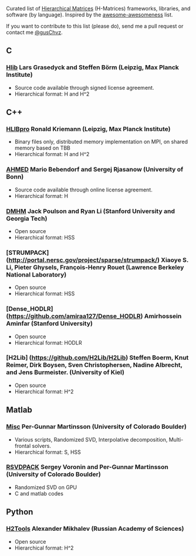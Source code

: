 Curated list of [Hierarchical Matrices](http://en.wikipedia.org/wiki/Hierarchical_matrix) (H-Matrices) frameworks, libraries, and software (by language). Inspired by the [awesome-awesomeness](https://github.com/bayandin/awesome-awesomeness) list.

If you want to contribute to this list (please do), send me a pull request or contact me [@gusChvz](https://www.twitter.com/gusChvz).


## C

### [Hlib](http://hlib.org/) Lars Grasedyck and Steffen Börm (Leipzig, Max Planck Institute)
- Source code available through signed license agreement.
- Hierarchical format: H and H^2



## C++

### [HLIBpro](http://www.hlibpro.com) Ronald Kriemann (Leipzig, Max Planck Institute)
- Binary files only, distributed memory implementation on MPI, on shared memory based on TBB
- Hierarchical format: H and H^2

### [AHMED](http://bebendorf.ins.uni-bonn.de/AHMED.html) Mario Bebendorf and Sergej Rjasanow (University of Bonn) 
- Source code available through online license agreement.
- Hierarchical format: H

### [DMHM](https://bitbucket.org/poulson/dmhm) Jack Poulson and Ryan Li (Stanford University and Georgia Tech) 
- Open source
- Hierarchical format: HSS

### [STRUMPACK] (http://portal.nersc.gov/project/sparse/strumpack/) Xiaoye S. Li, Pieter Ghysels, François-Henry Rouet (Lawrence Berkeley National Laboratory)
- Open source
- Hierarchical format: HSS

### [Dense_HODLR] (https://github.com/amiraa127/Dense_HODLR) Amirhossein Aminfar (Stanford University)
- Open source
- Hierarchical format: HODLR

### [H2Lib] (https://github.com/H2Lib/H2Lib) Steffen Boerm, Knut Reimer, Dirk Boysen, Sven Christophersen, Nadine Albrecht, and Jens Burmeister.  (University of Kiel)
- Open source
- Hierarchical format: H^2



## Matlab
### [Misc](http://amath.colorado.edu/faculty/martinss/2014_CBMS/codes.html) Per-Gunnar Martinsson (University of Colorado Boulder) 
- Various scripts, Randomized SVD, Interpolative decomposition, Multi-frontal solvers.
- Hierarchical format: S, HSS

### [RSVDPACK](https://github.com/sergeyvoronin/LowRankSVDCodes) Sergey Voronin and Per-Gunnar Martinsson (University of Colorado Boulder) 
- Randomized SVD on GPU
- C and matlab codes



## Python
### [H2Tools](https://bitbucket.org/muxas/h2tools) Alexander Mikhalev (Russian Academy of Sciences) 
- Open source
- Hierarchical format: H^2
